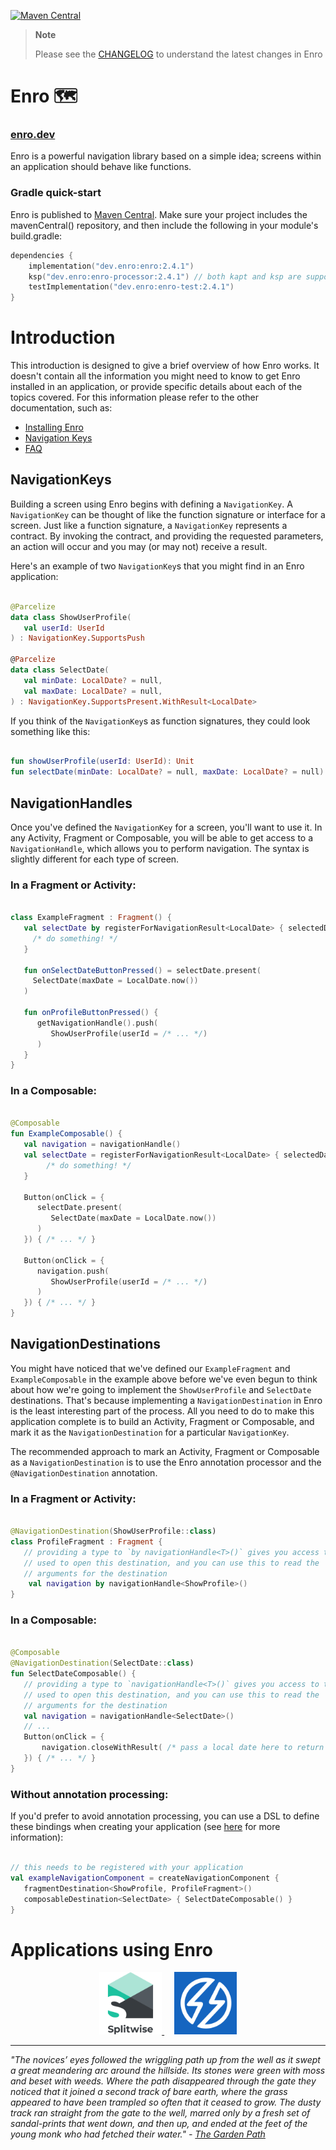 [![Maven Central](https://img.shields.io/maven-central/v/dev.enro/enro.svg?label=Maven%20Central)](https://search.maven.org/search?q=g:%22dev.enro%22)
> **Note**
>
> Please see the [CHANGELOG](./CHANGELOG.md) to understand the latest changes in Enro

# Enro 🗺️
### [enro.dev](https://enro.dev)

Enro is a powerful navigation library based on a simple idea; screens within an application should behave like functions.

### Gradle quick-start
Enro is published to [Maven Central](https://search.maven.org/). Make sure your project includes the mavenCentral() repository, and then include the following in your module's build.gradle:

```kotlin
dependencies {
    implementation("dev.enro:enro:2.4.1")
    ksp("dev.enro:enro-processor:2.4.1") // both kapt and ksp are supported
    testImplementation("dev.enro:enro-test:2.4.1")
}
```

# Introduction
This introduction is designed to give a brief overview of how Enro works. It doesn't contain all the information you might need to know to get Enro installed in an application, or provide specific details about each of the topics covered. For this information please refer to the other documentation, such as:
* [Installing Enro](https://enro.dev/docs/installing-enro.html)
* [Navigation Keys](https://enro.dev/docs/navigation-keys.html)
* [FAQ](https://enro.dev/docs/frequently-asked-questions.html)

## NavigationKeys
Building a screen using Enro begins with defining a `NavigationKey`. A `NavigationKey` can be thought of like the function signature or interface for a screen. Just like a function signature, a `NavigationKey` represents a contract. By invoking the contract, and providing the requested parameters, an action will occur and you may (or may not) receive a result.

Here's an example of two `NavigationKey`s that you might find in an Enro application:
```kotlin

@Parcelize
data class ShowUserProfile(
   val userId: UserId
) : NavigationKey.SupportsPush

@Parcelize
data class SelectDate(
   val minDate: LocalDate? = null,
   val maxDate: LocalDate? = null,
) : NavigationKey.SupportsPresent.WithResult<LocalDate>

```

If you think of the `NavigationKey`s as function signatures, they could look something like this:
```kotlin

fun showUserProfile(userId: UserId): Unit
fun selectDate(minDate: LocalDate? = null, maxDate: LocalDate? = null): LocalDate

```

## NavigationHandles
Once you've defined the `NavigationKey` for a screen, you'll want to use it. In any Activity, Fragment or Composable, you will be able to get access to a `NavigationHandle`, which allows you to perform navigation. The syntax is slightly different for each type of screen.

### In a Fragment or Activity:
```kotlin

class ExampleFragment : Fragment() {
   val selectDate by registerForNavigationResult<LocalDate> { selectedDate: LocalDate -> 
     /* do something! */ 
   }
   
   fun onSelectDateButtonPressed() = selectDate.present(
     SelectDate(maxDate = LocalDate.now())
   )
   
   fun onProfileButtonPressed() {
      getNavigationHandle().push(
         ShowUserProfile(userId = /* ... */)
      )
   }
}

```

### In a Composable:
```kotlin

@Composable
fun ExampleComposable() {
   val navigation = navigationHandle()
   val selectDate = registerForNavigationResult<LocalDate> { selectedDate: LocalDate -> 
        /* do something! */ 
   }
   
   Button(onClick = {
      selectDate.present(
         SelectDate(maxDate = LocalDate.now())
      )
   }) { /* ... */ }

   Button(onClick = {
      navigation.push(
         ShowUserProfile(userId = /* ... */)
      )
   }) { /* ... */ }
}

```

## NavigationDestinations
You might have noticed that we've defined our `ExampleFragment` and `ExampleComposable` in the example above before we've even begun to think about how we're going to implement the `ShowUserProfile` and `SelectDate` destinations. That's because implementing a `NavigationDestination` in Enro is the least interesting part of the process. All you need to do to make this application complete is to build an Activity, Fragment or Composable, and mark it as the `NavigationDestination` for a particular `NavigationKey`.

The recommended approach to mark an Activity, Fragment or Composable as a `NavigationDestination` is to use the Enro annotation processor and the `@NavigationDestination` annotation.

### In a Fragment or Activity:
```kotlin

@NavigationDestination(ShowUserProfile::class)
class ProfileFragment : Fragment {
   // providing a type to `by navigationHandle<T>()` gives you access to the NavigationKey 
   // used to open this destination, and you can use this to read the 
   // arguments for the destination
    val navigation by navigationHandle<ShowProfile>() 
}

```

### In a Composable:
```kotlin

@Composable
@NavigationDestination(SelectDate::class)
fun SelectDateComposable() { 
   // providing a type to `navigationHandle<T>()` gives you access to the NavigationKey 
   // used to open this destination, and you can use this to read the 
   // arguments for the destination
   val navigation = navigationHandle<SelectDate>()
   // ...
   Button(onClick = {
       navigation.closeWithResult( /* pass a local date here to return that as a result */ )
   }) { /* ... */ }
}

```

### Without annotation processing:
If you'd prefer to avoid annotation processing, you can use a DSL to define these bindings when creating your application (see [here]() for more information):
```kotlin

// this needs to be registered with your application
val exampleNavigationComponent = createNavigationComponent {
   fragmentDestination<ShowProfile, ProfileFragment>() 
   composableDestination<SelectDate> { SelectDateComposable() }
}

```

# Applications using Enro
<p align="center">
    <a href="https://www.splitwise.com/">
        <img width="100px" src="resources/splitwise-icon.png" />
    </a>
   &nbsp;
   &nbsp;
    <a href="https://play.google.com/store/apps/details?id=com.beyondbudget">
        <img width="100px" src="resources/beyond-budget-icon.png" />
    </a>
</p>

---

*"The novices’ eyes followed the wriggling path up from the well as it swept a great meandering arc around the hillside. Its stones were green with moss and beset with weeds. Where the path disappeared through the gate they noticed that it joined a second track of bare earth, where the grass appeared to have been trampled so often that it ceased to grow. The dusty track ran straight from the gate to the well, marred only by a fresh set of sandal-prints that went down, and then up, and ended at the feet of the young monk who had fetched their water." - [The Garden Path](http://thecodelesscode.com/case/156)*

